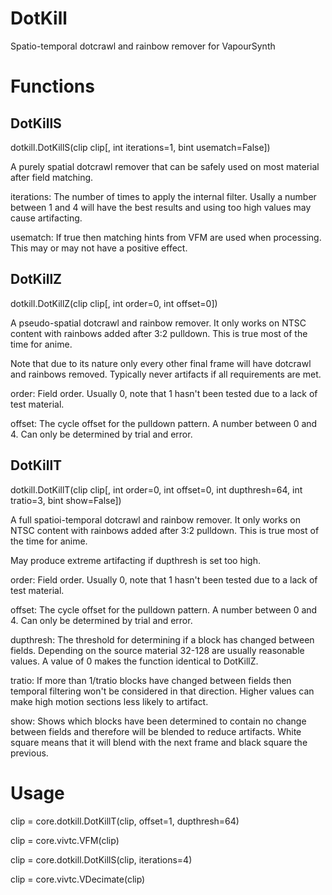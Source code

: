 DotKill
=======

Spatio-temporal dotcrawl and rainbow remover for VapourSynth

Functions
=========

DotKillS
--------

dotkill.DotKillS(clip clip[, int iterations=1, bint usematch=False])

A purely spatial dotcrawl remover that can be safely used on most material after field matching.

iterations: The number of times to apply the internal filter. Usally a number between 1 and 4 will have the best results and using too high values may cause artifacting.

usematch: If true then matching hints from VFM are used when processing. This may or may not have a positive effect.

DotKillZ
--------

dotkill.DotKillZ(clip clip[, int order=0, int offset=0])

A pseudo-spatial dotcrawl and rainbow remover. It only works on NTSC content with rainbows added after 3:2 pulldown. This is true most of the time for anime.

Note that due to its nature only every other final frame will have dotcrawl and rainbows removed. Typically never artifacts if all requirements are met.

order: Field order. Usually 0, note that 1 hasn't been tested due to a lack of test material.

offset: The cycle offset for the pulldown pattern. A number between 0 and 4. Can only be determined by trial and error.

DotKillT
--------

dotkill.DotKillT(clip clip[, int order=0, int offset=0, int dupthresh=64, int tratio=3, bint show=False])

A full spatioi-temporal dotcrawl and rainbow remover. It only works on NTSC content with rainbows added after 3:2 pulldown. This is true most of the time for anime.

May produce extreme artifacting if dupthresh is set too high.

order: Field order. Usually 0, note that 1 hasn't been tested due to a lack of test material.

offset: The cycle offset for the pulldown pattern. A number between 0 and 4. Can only be determined by trial and error.

dupthresh: The threshold for determining if a block has changed between fields. Depending on the source material 32-128 are usually reasonable values. A value of 0 makes the function identical to DotKillZ.

tratio: If more than 1/tratio blocks have changed between fields then temporal filtering won't be considered in that direction. Higher values can make high motion sections less likely to artifact.

show: Shows which blocks have been determined to contain no change between fields and therefore will be blended to reduce artifacts. White square means that it will blend with the next frame and black square the previous. 

Usage
=====

clip = core.dotkill.DotKillT(clip, offset=1, dupthresh=64)

clip = core.vivtc.VFM(clip)

clip = core.dotkill.DotKillS(clip, iterations=4)

clip = core.vivtc.VDecimate(clip)

